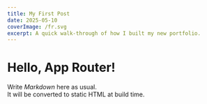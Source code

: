 ```yaml
---
title: My First Post
date: 2025-05-10
coverImage: /fr.svg
excerpt: A quick walk-through of how I built my new portfolio.
---
```


# Hello, App Router!

Write *Markdown* here as usual.  
It will be converted to static HTML at build time.
